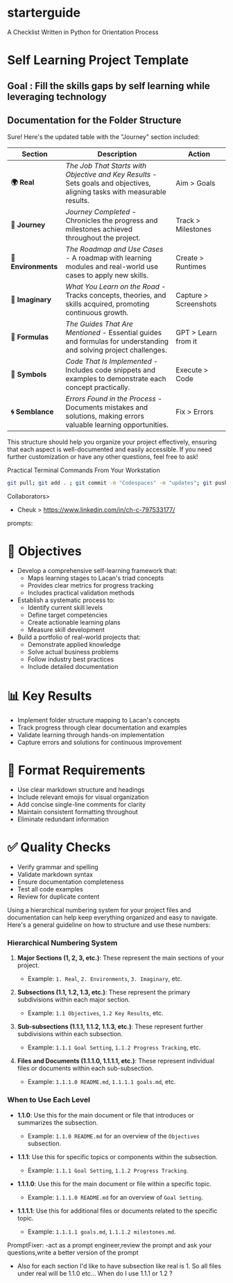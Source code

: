 # starterguide
A Checklist Written in Python for Orientation Process


# Self Learning Project Template

## Goal : Fill the skills gaps by self learning while leveraging technology

## Documentation for the Folder Structure

Sure! Here's the updated table with the "Journey" section included:

| Section         | Description                                                                                                      | Action                |
|-----------------|------------------------------------------------------------------------------------------------------------------|-----------------------|
| **🌍 Real**         | *The Job That Starts with Objective and Key Results* - Sets goals and objectives, aligning tasks with measurable results. | Aim > Goals   |
| **🚀 Journey**      | *Journey Completed* - Chronicles the progress and milestones achieved throughout the project.                         |  Track > Milestones  |
| **🌳 Environments** | *The Roadmap and Use Cases* - A roadmap with learning modules and real-world use cases to apply new skills.            | Create > Runtimes |
| **🌌 Imaginary**    | *What You Learn on the Road* - Tracks concepts, theories, and skills acquired, promoting continuous growth.            | Capture > Screenshots |
| **📐 Formulas**     | *The Guides That Are Mentioned* - Essential guides and formulas for understanding and solving project challenges.     |  GPT > Learn from it |
| **🔣 Symbols**      | *Code That Is Implemented* - Includes code snippets and examples to demonstrate each concept practically.              |  Execute > Code   |
| **🌀 Semblance**    | *Errors Found in the Process* - Documents mistakes and solutions, making errors valuable learning opportunities.       |  Fix > Errors   |

This structure should help you organize your project effectively, ensuring that each aspect is well-documented and easily accessible. If you need further customization or have any other questions, feel free to ask!

Practical Terminal Commands From Your Workstation

```bash
git pull; git add . ; git commit -m "Codespaces" -m "updates"; git push;sleep 3;clear
```

Collaborators>
- Cheuk > https://www.linkedin.com/in/ch-c-797533177/

prompts:
# 🎯 Objectives
- Develop a comprehensive self-learning framework that:
  - Maps learning stages to Lacan's triad concepts
  - Provides clear metrics for progress tracking
  - Includes practical validation methods
- Establish a systematic process to:
  - Identify current skill levels
  - Define target competencies 
  - Create actionable learning plans
  - Measure skill development
- Build a portfolio of real-world projects that:
  - Demonstrate applied knowledge
  - Solve actual business problems
  - Follow industry best practices
  - Include detailed documentation

# 📊 Key Results
- Implement folder structure mapping to Lacan's concepts
- Track progress through clear documentation and examples
- Validate learning through hands-on implementation
- Capture errors and solutions for continuous improvement

# 📝 Format Requirements
- Use clear markdown structure and headings
- Include relevant emojis for visual organization
- Add concise single-line comments for clarity
- Maintain consistent formatting throughout
- Eliminate redundant information

# ✅ Quality Checks
- Verify grammar and spelling
- Validate markdown syntax
- Ensure documentation completeness
- Test all code examples
- Review for duplicate content

Using a hierarchical numbering system for your project files and documentation can help keep everything organized and easy to navigate. Here's a general guideline on how to structure and use these numbers:

### Hierarchical Numbering System

1. **Major Sections (1, 2, 3, etc.)**: These represent the main sections of your project.
   - Example: `1. Real`, `2. Environments`, `3. Imaginary`, etc.

2. **Subsections (1.1, 1.2, 1.3, etc.)**: These represent the primary subdivisions within each major section.
   - Example: `1.1 Objectives`, `1.2 Key Results`, etc.

3. **Sub-subsections (1.1.1, 1.1.2, 1.1.3, etc.)**: These represent further subdivisions within each subsection.
   - Example: `1.1.1 Goal Setting`, `1.1.2 Progress Tracking`, etc.

4. **Files and Documents (1.1.1.0, 1.1.1.1, etc.)**: These represent individual files or documents within each sub-subsection.
   - Example: `1.1.1.0 README.md`, `1.1.1.1 goals.md`, etc.

### When to Use Each Level

- **1.1.0**: Use this for the main document or file that introduces or summarizes the subsection.
  - Example: `1.1.0 README.md` for an overview of the `Objectives` subsection.

- **1.1.1**: Use this for specific topics or components within the subsection.
  - Example: `1.1.1 Goal Setting`, `1.1.2 Progress Tracking`.

- **1.1.1.0**: Use this for the main document or file within a specific topic.
  - Example: `1.1.1.0 README.md` for an overview of `Goal Setting`.

- **1.1.1.1**: Use this for additional files or documents related to the specific topic.
  - Example: `1.1.1.1 goals.md`, `1.1.1.2 milestones.md`.



PromptFixer:
-act as a prompt engineer,review the prompt and ask your questions,write a better version of the prompt
- Also for each section I'd like to have subsection like real is 1. So all files under real will be 1.1.0 etc... When do I use 1.1.1 or 1.2 ?

